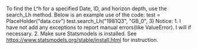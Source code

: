 To find the L^h for a specified Date, ID, and horizon depth, use the search_Lh 
method.
Below is an example use of the code:
    test = PlaceHolder("data.csv")
    test.search_Lh("1981Q3", "GB_0", 3)
Notice:
    1. I have not add any exceptions to report manual errors(like ValueError). 
        I will if necessary.
    2. Make sure Statsmodels is installed. See 
        https://www.statsmodels.org/stable/install.html for instruction.
